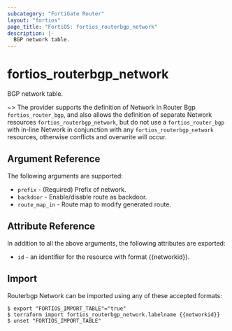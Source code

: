 ```yaml
---
subcategory: "FortiGate Router"
layout: "fortios"
page_title: "FortiOS: fortios_routerbgp_network"
description: |-
  BGP network table.
---
```


# fortios_routerbgp_network
BGP network table.

~> The provider supports the definition of Network in Router Bgp `fortios_router_bgp`, and also allows the definition of separate Network resources `fortios_routerbgp_network`, but do not use a `fortios_router_bgp` with in-line Network in conjunction with any `fortios_routerbgp_network` resources, otherwise conflicts and overwrite will occur.


## Argument Reference

The following arguments are supported:

* `prefix` - (Required) Prefix of network.
* `backdoor` - Enable/disable route as backdoor.
* `route_map_in` - Route map to modify generated route.

## Attribute Reference

In addition to all the above arguments, the following attributes are exported:
* `id` - an identifier for the resource with format {{networkid}}.

## Import

Routerbgp Network can be imported using any of these accepted formats:
```
$ export "FORTIOS_IMPORT_TABLE"="true"
$ terraform import fortios_routerbgp_network.labelname {{networkid}}
$ unset "FORTIOS_IMPORT_TABLE"
```
